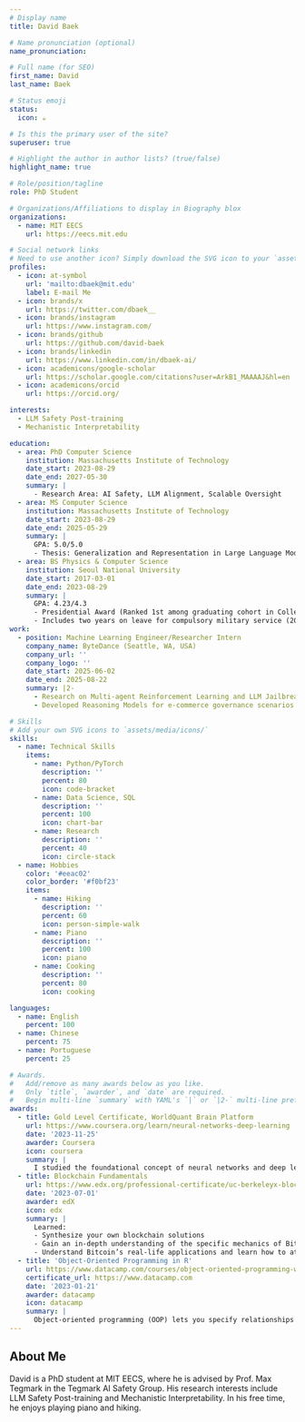 ```yaml
---
# Display name
title: David Baek

# Name pronunciation (optional)
name_pronunciation:

# Full name (for SEO)
first_name: David
last_name: Baek

# Status emoji
status:
  icon: ☕️

# Is this the primary user of the site?
superuser: true

# Highlight the author in author lists? (true/false)
highlight_name: true

# Role/position/tagline
role: PhD Student

# Organizations/Affiliations to display in Biography blox
organizations:
  - name: MIT EECS
    url: https://eecs.mit.edu

# Social network links
# Need to use another icon? Simply download the SVG icon to your `assets/media/icons/` folder.
profiles:
  - icon: at-symbol
    url: 'mailto:dbaek@mit.edu'
    label: E-mail Me
  - icon: brands/x
    url: https://twitter.com/dbaek__
  - icon: brands/instagram
    url: https://www.instagram.com/
  - icon: brands/github
    url: https://github.com/david-baek
  - icon: brands/linkedin
    url: https://www.linkedin.com/in/dbaek-ai/
  - icon: academicons/google-scholar
    url: https://scholar.google.com/citations?user=ArkB1_MAAAAJ&hl=en
  - icon: academicons/orcid
    url: https://orcid.org/

interests:
  - LLM Safety Post-training
  - Mechanistic Interpretability

education:
  - area: PhD Computer Science
    institution: Massachusetts Institute of Technology
    date_start: 2023-08-29
    date_end: 2027-05-30
    summary: |
      - Research Area: AI Safety, LLM Alignment, Scalable Oversight
  - area: MS Computer Science
    institution: Massachusetts Institute of Technology
    date_start: 2023-08-29
    date_end: 2025-05-29
    summary: |
      GPA: 5.0/5.0
      - Thesis: Generalization and Representation in Large Language Models
  - area: BS Physics & Computer Science
    institution: Seoul National University
    date_start: 2017-03-01
    date_end: 2023-08-29
    summary: |
      GPA: 4.23/4.3
      - Presidential Award (Ranked 1st among graduating cohort in College of Natural Sciences)
      - Includes two years on leave for compulsory military service (2020-21, Job: Cyber Security Specialist)
work:
  - position: Machine Learning Engineer/Researcher Intern
    company_name: ByteDance (Seattle, WA, USA)
    company_url: ''
    company_logo: ''
    date_start: 2025-06-02
    date_end: 2025-08-22
    summary: |2-
      - Research on Multi-agent Reinforcement Learning and LLM Jailbreaking
      - Developed Reasoning Models for e-commerce governance scenarios

# Skills
# Add your own SVG icons to `assets/media/icons/`
skills:
  - name: Technical Skills
    items:
      - name: Python/PyTorch
        description: ''
        percent: 80
        icon: code-bracket
      - name: Data Science, SQL
        description: ''
        percent: 100
        icon: chart-bar
      - name: Research
        description: ''
        percent: 40
        icon: circle-stack
  - name: Hobbies
    color: '#eeac02'
    color_border: '#f0bf23'
    items:
      - name: Hiking
        description: ''
        percent: 60
        icon: person-simple-walk
      - name: Piano
        description: ''
        percent: 100
        icon: piano
      - name: Cooking
        description: ''
        percent: 80
        icon: cooking

languages:
  - name: English
    percent: 100
  - name: Chinese
    percent: 75
  - name: Portuguese
    percent: 25

# Awards.
#   Add/remove as many awards below as you like.
#   Only `title`, `awarder`, and `date` are required.
#   Begin multi-line `summary` with YAML's `|` or `|2-` multi-line prefix and indent 2 spaces below.
awards:
  - title: Gold Level Certificate, WorldQuant Brain Platform
    url: https://www.coursera.org/learn/neural-networks-deep-learning
    date: '2023-11-25'
    awarder: Coursera
    icon: coursera
    summary: |
      I studied the foundational concept of neural networks and deep learning. By the end, I was familiar with the significant technological trends driving the rise of deep learning; build, train, and apply fully connected deep neural networks; implement efficient (vectorized) neural networks; identify key parameters in a neural network’s architecture; and apply deep learning to your own applications.
  - title: Blockchain Fundamentals
    url: https://www.edx.org/professional-certificate/uc-berkeleyx-blockchain-fundamentals
    date: '2023-07-01'
    awarder: edX
    icon: edx
    summary: |
      Learned:
      - Synthesize your own blockchain solutions
      - Gain an in-depth understanding of the specific mechanics of Bitcoin
      - Understand Bitcoin’s real-life applications and learn how to attack and destroy Bitcoin, Ethereum, smart contracts and Dapps, and alternatives to Bitcoin’s Proof-of-Work consensus algorithm
  - title: 'Object-Oriented Programming in R'
    url: https://www.datacamp.com/courses/object-oriented-programming-with-s3-and-r6-in-r
    certificate_url: https://www.datacamp.com
    date: '2023-01-21'
    awarder: datacamp
    icon: datacamp
    summary: |
      Object-oriented programming (OOP) lets you specify relationships between functions and the objects that they can act on, helping you manage complexity in your code. This is an intermediate level course, providing an introduction to OOP, using the S3 and R6 systems. S3 is a great day-to-day R programming tool that simplifies some of the functions that you write. R6 is especially useful for industry-specific analyses, working with web APIs, and building GUIs.
---
```


## About Me

David is a PhD student at MIT EECS, where he is advised by Prof. Max Tegmark in the Tegmark AI Safety Group. His research interests include LLM Safety Post-training and Mechanistic Interpretability. In his free time, he enjoys playing piano and hiking.